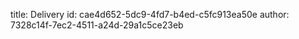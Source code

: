 title: Delivery
id: cae4d652-5dc9-4fd7-b4ed-c5fc913ea50e
author: 7328c14f-7ec2-4511-a24d-29a1c5ce23eb
